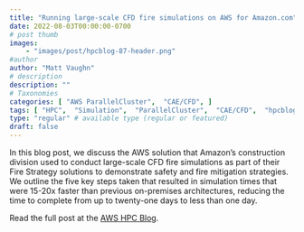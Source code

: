 ```yaml
---
title: "Running large-scale CFD fire simulations on AWS for Amazon.com"
date: 2022-08-03T00:00:00-0700
# post thumb
images:
    - "images/post/hpcblog-87-header.png"
#author
author: "Matt Vaughn"
# description
description: ""
# Taxonomies
categories: [ "AWS ParallelCluster",  "CAE/CFD", ]
tags: [ "HPC",  "Simulation",  "ParallelCluster",  "CAE/CFD",  "hpcblog", ]
type: "regular" # available type (regular or featured)
draft: false
---
```


In this blog post, we discuss the AWS solution that Amazon’s construction division used to conduct large-scale CFD fire simulations as part of their Fire Strategy solutions to demonstrate safety and fire mitigation strategies. We outline the five key steps taken that resulted in simulation times that were 15-20x faster than previous on-premises architectures, reducing the time to complete from up to twenty-one days to less than one day.

Read the full post at the [AWS HPC Blog](https://aws.amazon.com/blogs/hpc/amazon-runs-large-scale-cfd-fire-simulations-on-aws/).
